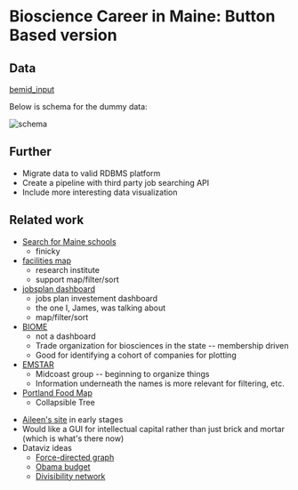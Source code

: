 # Bioscience Career in Maine: Button Based version

## Data
[bemid_input](https://docs.google.com/spreadsheets/d/1qJBKjaCgBFXIJTWjnhbrVrX41646PXn5c5DjVY8ZGTw/edit?usp=sharing)

Below is schema for the dummy data:

![schema](https://github.com/cs7290/bioscience/blob/main/imgs/image.png)

## Further
- Migrate data to valid RDBMS platform 
- Create a pipeline with third party job searching API
- Include more interesting data visualization

## Related work
- [Search for Maine schools](https://neo.maine.gov/DOE/neo/Supersearch/ContactSearch/SearchForMaineSchools)
  - finicky
- [facilities map](https://gmri.org/projects/facilities-resource-map/)
  - research institute
  - support map/filter/sort
- [jobsplan dashboard](https://maine.gov/jobsplan/dashboard)
  - jobs plan investement dashboard
  - the one I, James, was talking about
  - map/filter/sort
- [BIOME](https://biomaine.org/member-directory/)
  - not a dashboard
  - Trade organization for biosciences in the state -- membership driven
  - Good for identifying a cohort of companies for plotting
- [EMSTAR](https://www.lifesciencesmaine.com/about)
  - Midcoast group -- beginning to organize things
  - Information underneath the names is more relevant for filtering, etc.
- [Portland Food Map](https://www.portlandfoodmap.com/map-view/)
  - Collapsible Tree
  
* [Aileen's site](https://teel.sites.northeastern.edu/life-sciences-in-maine/) in early stages
* Would like a GUI for intellectual capital rather than just brick and mortar (which is what's there now)
* Dataviz ideas
  * [Force-directed graph](https://observablehq.com/@d3/force-directed-graph?collection=@d3/d3-drag)
  * [Obama budget](https://archive.nytimes.com/www.nytimes.com/interactive/2012/02/13/us/politics/2013-budget-proposal-graphic.html)
  * [Divisibility network](https://observablehq.com/@mbostock/divisibility-network)
  
